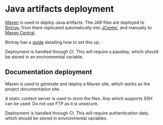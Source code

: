# Java artifacts deployment

[Maven][maven] is used to deploy Java artifacts. The JAR files are deployed to [Bintray][bintray], from there replicated automatically into [JCenter][jcenter], and manually to [Maven Central][maven_central].

Bintray has a [guide][bintray_guide] detailing how to set this up.

Deployment is handled through CI. This will require a passkey, which should be stored in an environmental variable.

## Documentation deployment

Maven is used to generate and deploy a Maven site, which works as the project documentation site.

A static content server is used to store the files. Any which supports SSH can be used. Do not use FTP as it is unsecure.

Deployment is handled through CI. This will require authentication data, which should be stored in environmental variables.

[maven]: ./maven

[bintray_guide]: https://blog.bintray.com/2014/02/11/bintray-as-pain-free-gateway-to-maven-central/

[bintray]: https://bintray.com
[jcenter]: https://bintray.com/bintray/jcenter
[maven_central]: https://search.maven.org/
